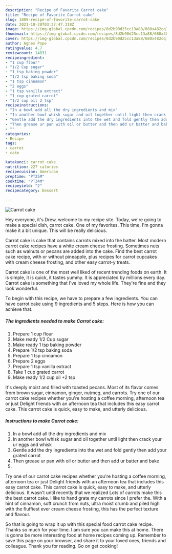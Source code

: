 ```yaml
---
description: "Recipe of Favorite Carrot cake"
title: "Recipe of Favorite Carrot cake"
slug: 1809-recipe-of-favorite-carrot-cake
date: 2021-10-28T03:37:47.318Z
image: https://img-global.cpcdn.com/recipes/8d2b90d25cc13a88/680x482cq70/carrot-cake-recipe-main-photo.jpg
thumbnail: https://img-global.cpcdn.com/recipes/8d2b90d25cc13a88/680x482cq70/carrot-cake-recipe-main-photo.jpg
cover: https://img-global.cpcdn.com/recipes/8d2b90d25cc13a88/680x482cq70/carrot-cake-recipe-main-photo.jpg
author: Agnes Pope
ratingvalue: 4.7
reviewcount: 14831
recipeingredient:
- "1 cup flour"
- "1/2 Cup sugar"
- "1 tsp baking powder"
- "1/2 tsp baking soda"
- "1 tsp cinnamon"
- "2 eggs"
- "1 tsp vanilla extract"
- "1 cup grated carrot"
- "1/2 cup oil 2 tsp"
recipeinstructions:
- "In a bowl add all the dry ingredients and mix"
- "In another bowl whisk sugar and oil together until light then crack your ur eggs and whisk"
- "Gentle add the dry ingredients into the wet and fold gently then add your grated carrot"
- "Then grease ur pan with oil or butter and then add ur batter and bake"
- ""
categories:
- Recipe
tags:
- carrot
- cake

katakunci: carrot cake 
nutrition: 227 calories
recipecuisine: American
preptime: "PT25M"
cooktime: "PT34M"
recipeyield: "2"
recipecategory: Dessert

---
```



![Carrot cake](https://img-global.cpcdn.com/recipes/8d2b90d25cc13a88/680x482cq70/carrot-cake-recipe-main-photo.jpg)

Hey everyone, it's Drew, welcome to my recipe site. Today, we're going to make a special dish, carrot cake. One of my favorites. This time, I'm gonna make it a bit unique. This will be really delicious.

Carrot cake is cake that contains carrots mixed into the batter. Most modern carrot cake recipes have a white cream cheese frosting. Sometimes nuts such as walnuts or pecans are added into the cake. Find the best carrot cake recipe, with or without pineapple, plus recipes for carrot cupcakes with cream cheese frosting, and other easy carrot-y treats.

Carrot cake is one of the most well liked of recent trending foods on earth. It is simple, it is quick, it tastes yummy. It is appreciated by millions every day. Carrot cake is something that I've loved my whole life. They're fine and they look wonderful.


To begin with this recipe, we have to prepare a few ingredients. You can have carrot cake using 9 ingredients and 5 steps. Here is how you can achieve that.

<!--inarticleads1-->

##### The ingredients needed to make Carrot cake:

1. Prepare 1 cup flour
1. Make ready 1/2 Cup sugar
1. Make ready 1 tsp baking powder
1. Prepare 1/2 tsp baking soda
1. Prepare 1 tsp cinnamon
1. Prepare 2 eggs
1. Prepare 1 tsp vanilla extract
1. Take 1 cup grated carrot
1. Make ready 1/2 cup oil +2 tsp


It&#39;s deeply moist and filled with toasted pecans. Most of its flavor comes from brown sugar, cinnamon, ginger, nutmeg, and carrots. Try one of our carrot cake recipes whether you&#39;re hosting a coffee morning, afternoon tea or just Delight friends with an afternoon tea that includes this easy carrot cake. This carrot cake is quick, easy to make, and utterly delicious. 

<!--inarticleads2-->

##### Instructions to make Carrot cake:

1. In a bowl add all the dry ingredients and mix
1. In another bowl whisk sugar and oil together until light then crack your ur eggs and whisk
1. Gentle add the dry ingredients into the wet and fold gently then add your grated carrot
1. Then grease ur pan with oil or butter and then add ur batter and bake
1. 


Try one of our carrot cake recipes whether you&#39;re hosting a coffee morning, afternoon tea or just Delight friends with an afternoon tea that includes this easy carrot cake. This carrot cake is quick, easy to make, and utterly delicious. It wasn&#39;t until recently that we realized Lots of carrots make this the best carrot cake. I like to hand grate my carrots since I prefer the. With a hint of cinnamon, soft crunch from nuts, ultra moist crumb and piled high with the fluffiest ever cream cheese frosting, this has the perfect texture and flavour. 

So that is going to wrap it up with this special food carrot cake recipe. Thanks so much for your time. I am sure you can make this at home. There is gonna be more interesting food at home recipes coming up. Remember to save this page on your browser, and share it to your loved ones, friends and colleague. Thank you for reading. Go on get cooking!
